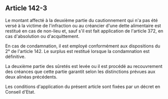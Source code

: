 Article 142-3
----
Le montant affecté à la deuxième partie du cautionnement qui n'a pas été versé à
la victime de l'infraction ou au créancier d'une dette alimentaire est restitué
en cas de non-lieu et, sauf s'il est fait application de l'article 372, en cas
d'absolution ou d'acquittement.

En cas de condamnation, il est employé conformément aux dispositions du 2° de
l'article 142. Le surplus est restitué lorsque la condamnation est définitive.

La deuxième partie des sûretés est levée ou il est procédé au recouvrement des
créances que cette partie garantit selon les distinctions prévues aux deux
alinéas précédents.

Les conditions d'application du présent article sont fixées par un décret en
Conseil d'Etat.
